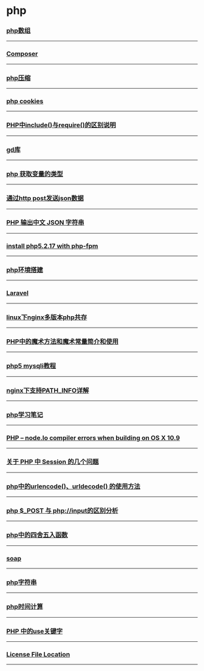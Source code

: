 php
===

### [php数组](array)

---

### [Composer](composer)

---

### [php压缩](compress)

---

### [php cookies](cookies)

---

### [PHP中include()与require()的区别说明](diff-include-require)

---

### [gd库](gd)

---

### [php 获取变量的类型](gettype)

---

### [通过http post发送json数据](http-post-json)

---

### [PHP 输出中文 JSON 字符串](input-chinese-in-json)

---

### [install php5.2.17 with php-fpm](install-php5217-with-phpfpm)

---

### [php环境搭建](install)

---

### [Laravel](laravel)

---

### [linux下nginx多版本php共存](linux-multi-version-php)

---

### [PHP中的魔术方法和魔术常量简介和使用](magic-method)

---

### [php5 mysqli教程](mysqli)

---

### [nginx下支持PATH_INFO详解](nginx-pathinfo)

---

### [php学习笔记](note)

---

### [PHP – node.lo compiler errors when building on OS X 10.9](php-node-lo-compiler-errors-when-building-on-os-x-10-9)

---

### [关于 PHP 中 Session 的几个问题](php-session)

---

### [php中的urlencode()、urldecode() 的使用方法](php-urlencode-urldecode)

---

### [php $_POST 与 php://input的区别分析](post-input)

---

### [php中的四舍五入函数](round)

---

### [soap](soap)

---

### [php字符串](string)

---

### [php时间计算](time)

---

### [PHP 中的use关键字](use)

---

### [License File Location](zend-guard-license-file-location)

---
